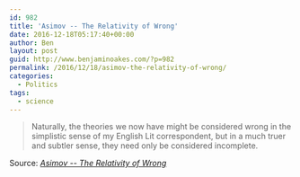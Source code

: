 ```yaml
---
id: 982
title: 'Asimov -- The Relativity of Wrong'
date: 2016-12-18T05:17:40+00:00
author: Ben
layout: post
guid: http://www.benjaminoakes.com/?p=982
permalink: /2016/12/18/asimov-the-relativity-of-wrong/
categories:
  - Politics
tags:
  - science
---
```

> Naturally, the theories we now have might be considered wrong in the simplistic sense of my English Lit correspondent, but in a much truer and subtler sense, they need only be considered incomplete.

Source: _[Asimov -- The Relativity of Wrong](http://chem.tufts.edu/answersinscience/relativityofwrong.htm)_
